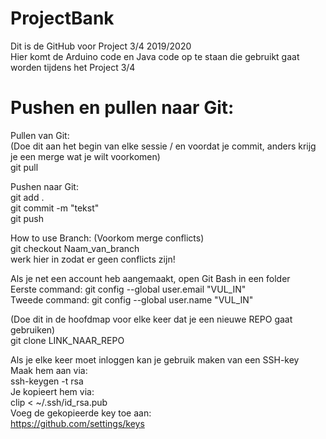 # ProjectBank
Dit is de GitHub voor Project 3/4 2019/2020  
Hier komt de Arduino code en Java code op te staan die gebruikt gaat worden tijdens het Project 3/4

Pushen en pullen naar Git:  
=======

Pullen van Git:  
(Doe dit aan het begin van elke sessie / en voordat je commit, anders krijg je een merge wat je wilt voorkomen)  
git pull  

Pushen naar Git:  
   git add .  
   git commit -m "tekst"  
   git push  

How to use Branch: (Voorkom merge conflicts)  
git checkout Naam_van_branch  
werk hier in zodat er geen conflicts zijn!  

Als je net een account heb aangemaakt, open Git Bash in een folder  
Eerste command:  git config --global user.email "VUL_IN"  
Tweede command:  git config --global user.name "VUL_IN"  

(Doe dit in de hoofdmap voor elke keer dat je een nieuwe REPO gaat gebruiken)  
git clone LINK_NAAR_REPO 

Als je elke keer moet inloggen kan je gebruik maken van een SSH-key  
Maak hem aan via:  
ssh-keygen -t rsa  
Je kopieert hem via:  
clip < ~/.ssh/id_rsa.pub  
Voeg de gekopieerde key toe aan:  
https://github.com/settings/keys  